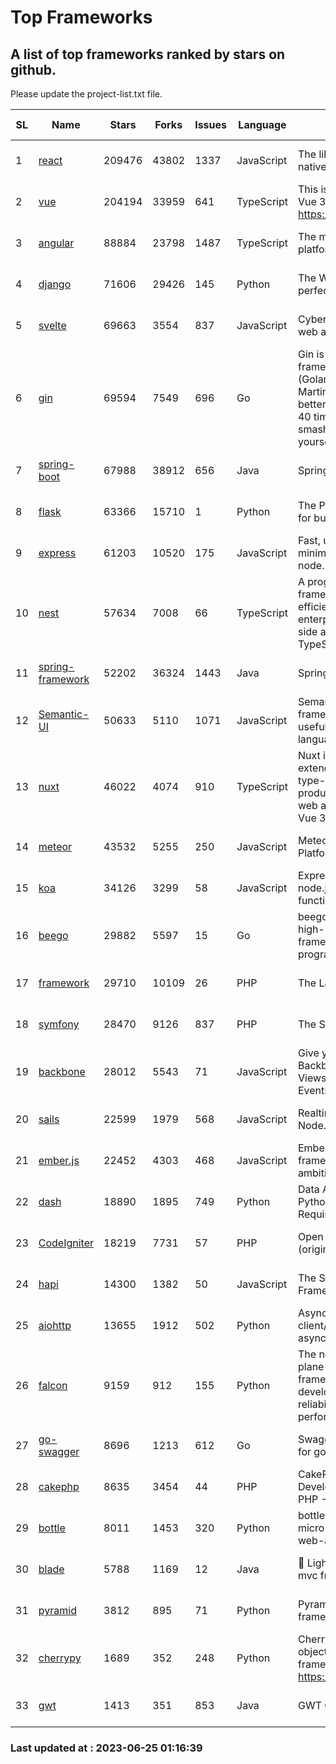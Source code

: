 # Top Frameworks
## A list of top frameworks ranked by stars on github.  
Please update the project-list.txt file.

| SL| Name  | Stars| Forks| Issues | Language | Description | Last Commit |
| --| ------| -----| ---- | ------ | -------- | ----------- | ----------- |
| 1 | [react](https://github.com/facebook/react) | 209476 | 43802 | 1337 | JavaScript | The library for web and native user interfaces | 2023-06-23 15:45:53 |
| 2 | [vue](https://github.com/vuejs/vue) | 204194 | 33959 | 641 | TypeScript | This is the repo for Vue 2. For Vue 3, go to https://github.com/vuejs/core | 2023-04-27 09:43:19 |
| 3 | [angular](https://github.com/angular/angular) | 88884 | 23798 | 1487 | TypeScript | The modern web developer’s platform | 2023-06-23 21:19:17 |
| 4 | [django](https://github.com/django/django) | 71606 | 29426 | 145 | Python | The Web framework for perfectionists with deadlines. | 2023-06-23 19:52:04 |
| 5 | [svelte](https://github.com/sveltejs/svelte) | 69663 | 3554 | 837 | JavaScript | Cybernetically enhanced web apps | 2023-06-24 22:59:38 |
| 6 | [gin](https://github.com/gin-gonic/gin) | 69594 | 7549 | 696 | Go | Gin is a HTTP web framework written in Go (Golang). It features a Martini-like API with much better performance -- up to 40 times faster. If you need smashing performance, get yourself some Gin. | 2023-06-05 01:52:39 |
| 7 | [spring-boot](https://github.com/spring-projects/spring-boot) | 67988 | 38912 | 656 | Java | Spring Boot | 2023-06-23 22:12:58 |
| 8 | [flask](https://github.com/pallets/flask) | 63366 | 15710 | 1 | Python | The Python micro framework for building web applications. | 2023-06-09 16:41:25 |
| 9 | [express](https://github.com/expressjs/express) | 61203 | 10520 | 175 | JavaScript | Fast, unopinionated, minimalist web framework for node. | 2023-05-16 01:53:48 |
| 10 | [nest](https://github.com/nestjs/nest) | 57634 | 7008 | 66 | TypeScript | A progressive Node.js framework for building efficient, scalable, and enterprise-grade server-side applications with TypeScript/JavaScript 🚀 | 2023-06-23 10:17:27 |
| 11 | [spring-framework](https://github.com/spring-projects/spring-framework) | 52202 | 36324 | 1443 | Java | Spring Framework | 2023-06-24 12:27:13 |
| 12 | [Semantic-UI](https://github.com/Semantic-Org/Semantic-UI) | 50633 | 5110 | 1071 | JavaScript | Semantic is a UI component framework based around useful principles from natural language. | 2023-01-11 17:05:32 |
| 13 | [nuxt](https://github.com/nuxt/nuxt) | 46022 | 4074 | 910 | TypeScript | Nuxt is an intuitive and extendable way to create type-safe, performant and production-grade full-stack web apps and websites with Vue 3. | 2023-06-24 16:33:41 |
| 14 | [meteor](https://github.com/meteor/meteor) | 43532 | 5255 | 250 | JavaScript | Meteor, the JavaScript App Platform | 2023-06-01 19:53:32 |
| 15 | [koa](https://github.com/koajs/koa) | 34126 | 3299 | 58 | JavaScript | Expressive middleware for node.js using ES2017 async functions | 2023-05-17 07:50:49 |
| 16 | [beego](https://github.com/beego/beego) | 29882 | 5597 | 15 | Go | beego is an open-source, high-performance web framework for the Go programming language. | 2023-06-21 12:41:29 |
| 17 | [framework](https://github.com/laravel/framework) | 29710 | 10109 | 26 | PHP | The Laravel Framework. | 2023-06-24 18:02:28 |
| 18 | [symfony](https://github.com/symfony/symfony) | 28470 | 9126 | 837 | PHP | The Symfony PHP framework | 2023-06-24 11:52:37 |
| 19 | [backbone](https://github.com/jashkenas/backbone) | 28012 | 5543 | 71 | JavaScript | Give your JS App some Backbone with Models, Views, Collections, and Events | 2023-01-04 11:09:21 |
| 20 | [sails](https://github.com/balderdashy/sails) | 22599 | 1979 | 568 | JavaScript | Realtime MVC Framework for Node.js | 2023-06-23 21:57:40 |
| 21 | [ember.js](https://github.com/emberjs/ember.js) | 22452 | 4303 | 468 | JavaScript | Ember.js - A JavaScript framework for creating ambitious web applications | 2023-06-24 02:04:47 |
| 22 | [dash](https://github.com/plotly/dash) | 18890 | 1895 | 749 | Python | Data Apps & Dashboards for Python. No JavaScript Required. | 2023-06-23 16:47:09 |
| 23 | [CodeIgniter](https://github.com/bcit-ci/CodeIgniter) | 18219 | 7731 | 57 | PHP | Open Source PHP Framework (originally from EllisLab) | 2023-04-07 17:57:13 |
| 24 | [hapi](https://github.com/hapijs/hapi) | 14300 | 1382 | 50 | JavaScript | The Simple, Secure Framework Developers Trust | 2023-04-24 22:09:20 |
| 25 | [aiohttp](https://github.com/aio-libs/aiohttp) | 13655 | 1912 | 502 | Python | Asynchronous HTTP client/server framework for asyncio and Python | 2023-06-09 18:30:52 |
| 26 | [falcon](https://github.com/falconry/falcon) | 9159 | 912 | 155 | Python | The no-magic web data plane API and microservices framework for Python developers, with a focus on reliability, correctness, and performance at scale. | 2023-06-04 18:45:06 |
| 27 | [go-swagger](https://github.com/go-swagger/go-swagger) | 8696 | 1213 | 612 | Go | Swagger 2.0 implementation for go | 2023-06-24 18:38:19 |
| 28 | [cakephp](https://github.com/cakephp/cakephp) | 8635 | 3454 | 44 | PHP | CakePHP: The Rapid Development Framework for PHP - Official Repository | 2023-06-23 21:06:50 |
| 29 | [bottle](https://github.com/bottlepy/bottle) | 8011 | 1453 | 320 | Python | bottle.py is a fast and simple micro-framework for python web-applications. | 2022-09-05 15:24:52 |
| 30 | [blade](https://github.com/lets-blade/blade) | 5788 | 1169 | 12 | Java | :rocket: Lightning fast and elegant mvc framework for Java8 | 2023-06-16 05:18:49 |
| 31 | [pyramid](https://github.com/Pylons/pyramid) | 3812 | 895 | 71 | Python | Pyramid - A Python web framework | 2023-05-11 06:49:29 |
| 32 | [cherrypy](https://github.com/cherrypy/cherrypy) | 1689 | 352 | 248 | Python | CherryPy is a pythonic, object-oriented HTTP framework.      https://cherrypy.dev | 2023-05-04 23:04:12 |
| 33 | [gwt](https://github.com/gwtproject/gwt) | 1413 | 351 | 853 | Java | GWT Open Source Project | 2023-06-19 19:30:38 |

### Last updated at : 2023-06-25 01:16:39
